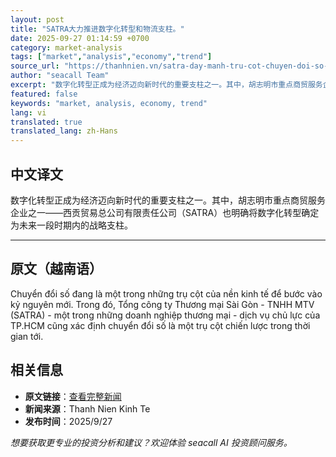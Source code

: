 ```yaml
---
layout: post
title: "SATRA大力推进数字化转型和物流支柱。"
date: 2025-09-27 01:14:59 +0700
category: market-analysis
tags: ["market","analysis","economy","trend"]
source_url: "https://thanhnien.vn/satra-day-manh-tru-cot-chuyen-doi-so-va-logistics-185250926160231651.htm"
author: "seacall Team"
excerpt: "数字化转型正成为经济迈向新时代的重要支柱之一。其中，胡志明市重点商贸服务企业之一——西贡贸易总公司有限责任公司（SATRA）也明确将数字化转型确定为未来一段时期内的战略支柱。..."
featured: false
keywords: "market, analysis, economy, trend"
lang: vi
translated: true
translated_lang: zh-Hans
---
```


## 中文译文

数字化转型正成为经济迈向新时代的重要支柱之一。其中，胡志明市重点商贸服务企业之一——西贡贸易总公司有限责任公司（SATRA）也明确将数字化转型确定为未来一段时期内的战略支柱。

---

## 原文（越南语）

Chuyển đổi số đang l&agrave; một trong những trụ cột của nền kinh tế để bước v&agrave;o kỷ nguy&ecirc;n mới. Trong đ&oacute;, Tổng c&ocirc;ng ty Thương mại S&agrave;i G&ograve;n - TNHH MTV (SATRA) - một trong những doanh nghiệp thương mại - dịch vụ chủ lực của TP.HCM cũng x&aacute;c định chuyển đổi số l&agrave; một trụ cột chiến lược trong thời gian tới.

## 相关信息

- **原文链接**：[查看完整新闻](https://thanhnien.vn/satra-day-manh-tru-cot-chuyen-doi-so-va-logistics-185250926160231651.htm)
- **新闻来源**：Thanh Nien Kinh Te
- **发布时间**：2025/9/27

*想要获取更专业的投资分析和建议？欢迎体验 seacall AI 投资顾问服务。*